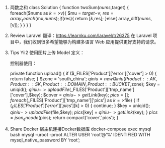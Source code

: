 1. 两数之和
   class Solution {
       function twoSum($nums,$target) {
           foreach($nums as $k=>$v){
               $mu = $target-$v;
               $res = array_search($mu,$nums);
               if($res){
                   return [$k,$res];
               }else{
                   array_diff($nums, [$v]);
               }
           }
       }
   } 
2. Review
    Laravel 翻译：https://learnku.com/laravel/t/26375
    在 Laravel 项目中，我们收到很多希望能够为构建多语言 Web 应用提供更好支持的请求。
3. Tips
    Yii2 使用图片上传
    Model 定义：
        
    控制器使用：
   
    private function upload()
        {
            if ($_FILES['Product']['error']['cover'] > 0) {
                return false;
            }
            $zone = 'south_china';
            $qiniu = new Qiniu(Product::AK,Product::SK,Product::DOMAIN, Product::BUCKET,$zone);
            $key = uniqid();
            $qiniu->uploadFile($_FILES['Product']['tmp_name']['cover'],$key);
            $cover = $qiniu->getLink($key);
            $pics =[];
            foreach ($_FILES['Product']['tmp_name']['pics'] as $k=>$file) {
                if ($_FILES['Product']['error']['pics'][$k] > 0) {
                    continue;
                }
                $key = uniqid();
                $qiniu->uploadFile($file,$key);
                $pics[$key] = $qiniu->getLink($key);
            }
            $pics = json_encode($pics);
            return compact('cover','pics');
        }    
4. Share
    Docker 宿主机连接Docker数据库
    docker-compose exec mysql bash
    mysql -uroot -proot
    ALTER USER ‘root’@’%’ IDENTIFIED WITH mysql_native_password BY ‘root’;



